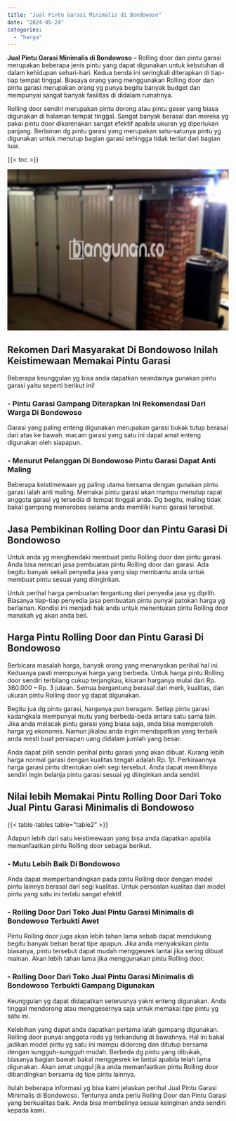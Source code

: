 ```yaml
---
title: "Jual Pintu Garasi Minimalis di Bondowoso"
date: "2024-05-24"
categories: 
  - "harga"
---
```


**Jual Pintu Garasi Minimalis di Bondowoso** – Rolling door dan pintu garasi merupakan beberapa jenis pintu yang dapat digunakan untuk kebutuhan di dalam kehidupan sehari-hari. Kedua benda ini seringkali diterapkan di tiap-tiap tempat tinggal. Biasaya orang yang menggunakan Rolling door dan pintu garasi merupakan orang yg punya begitu banyak budget dan mempunyai sangat banyak fasilitas di didalam rumahnya.

Rolling door sendiri merupakan pintu dorong atau pintu geser yang biasa digunakan di halaman tempat tinggal. Sangat banyak berasal dari mereka yg pakai pintu door dikarenakan sangat efektif apabila ukuran yg diperlukan panjang. Berlainan dg pintu garasi yang merupakan satu-satunya pintu yg digunakan untuk menutup bagian garasi sehingga tidak terliat dari bagian luar.

{{< toc >}}

![Jual Pintu Garasi Minimalis di Bondowoso](/images/pintu-garasi-35.png)

## Rekomen Dari Masyarakat Di Bondowoso Inilah Keistimewaan Memakai Pintu Garasi

Beberapa keunggulan yg bisa anda dapatkan seandainya gunakan pintu garasi yaitu seperti berikut ini!

### \- Pintu Garasi Gampang Diterapkan Ini Rekomendasi Dari Warga Di Bondowoso

Garasi yang paling enteng digunakan merupakan garasi bukak tutup berasal dari atas ke bawah. macam garasi yang satu ini dapat amat enteng digunakan oleh siapapun.

### \- Menurut Pelanggan Di Bondowoso Pintu Garasi Dapat Anti Maling

Beberapa keistimewaan yg paling utama bersama dengan gunakan pintu garasi ialah anti maling. Memakai pintu garasi akan mampu menutup rapat anggota garasi yg tersedia di tempat tinggal anda. Dg begitu, maling tidak bakal gampang menerobos selama anda memiliki kunci garasi tersebut.

## Jasa Pembikinan Rolling Door dan Pintu Garasi Di Bondowoso

Untuk anda yg menghendaki membuat pintu Rolling door dan pintu garasi. Anda bisa mencari jasa pembuatan pintu Rolling door dan garasi. Ada begitu banyak sekali penyedia jasa yang siap membantu anda untuk membuat pintu sesuai yang diinginkan.

Untuk perihal harga pembuatan tergantung dari penyedia jasa yg dipilih. Biasanya tiap-tiap penyedia jasa pembuatan pintu punyai patokan harga yg berlainan. Kondisi ini menjadi hak anda untuk menentukan pintu Rolling door manakah yg akan anda beli.

## Harga Pintu Rolling Door dan Pintu Garasi Di Bondowoso

Berbicara masalah harga, banyak orang yang menanyakan perihal hal ini. Keduanya pasti mempunyai harga yang berbeda. Untuk harga pintu Rolling door sendiri terbilang cukup terjangkau, kisaran harganya mulai dari Rp. 360.000 – Rp. 3 jutaan. Semua bergantung berasal dari merk, kualitas, dan ukuran pintu Rolling door yg dapat digunakan.

Begitu jua dg pintu garasi, harganya pun beragam. Setiap pintu garasi kadangkala mempunyai mutu yang berbeda-beda antara satu sama lain. Jika anda melacak pintu garasi yang biasa saja, anda bisa memperoleh harga yg ekonomis. Namun jikalau anda ingin mendapatkan yang terbaik anda mesti buat persiapan uang didalam jumlah yang besar.

Anda dapat pilih sendiri perihal pintu garasi yang akan dibuat. Kurang lebih harga normal garasi dengan kualitas tengah adalah Rp. 1jt. Perkiraannya harga garasi pintu ditentukan oleh segi tersebut. Anda dapat memilihnya sendiri ingin belanja pintu garasi sesuai yg diinginkan anda sendiri.

## Nilai lebih Memakai Pintu Rolling Door Dari Toko Jual Pintu Garasi Minimalis di Bondowoso

{{< table-tables table="table2" >}}

Adapun lebih dari satu keistimewaan yang bisa anda dapatkan apabila memanfaatkan pintu Rolling door sebagai berikut.

### \- Mutu Lebih Baik Di Bondowoso

Anda dapat memperbandingkan pada pintu Rolling door dengan model pintu lainnya berasal dari segi kualitas. Untuk persoalan kualitas dari model pintu yang satu ini terlalu sangat efektif.

### \- Rolling Door Dari Toko Jual Pintu Garasi Minimalis di Bondowoso Terbukti Awet

Pintu Rolling door juga akan lebih tahan lama sebab dapat mendukung begitu banyak beban berat tipe apapun. Jika anda menyaksikan pintu biasanya, pintu tersebut dapat mudah menggesrek lantai jika sering dibuat mainan. Akan lebih tahan lama jika menggunakan pintu Rolling door.

### \- Rolling Door Dari Toko Jual Pintu Garasi Minimalis di Bondowoso Terbukti Gampang Digunakan

Keunggulan yg dapat didapatkan seterusnya yakni enteng digunakan. Anda tinggal mendorong atau menggesernya saja untuk memakai tipe pintu yg satu ini.

Kelebihan yang dapat anda dapatkan pertama ialah gampang digunakan. Rolling door punyai anggota roda yg terkandung di bawahnya. Hal ini bakal jadikan model pintu yg satu ini mampu didorong dan ditutup bersama dengan sungguh-sungguh mudah. Berbeda dg pintu yang dibukak, biasanya bagian bawah bakal menggesrek ke lantai apabila telah lama digunakan. Akan amat unggul jika anda memanfaatkan pintu Rolling door dibandingkan bersama dg tipe pintu lainnya.

Itulah beberapa informasi yg bisa kami jelaskan perihal Jual Pintu Garasi Minimalis di Bondowoso. Tentunya anda perlu Rolling Door dan Pintu Garasi yang berkualitas baik. Anda bisa membelinya sesuai keinginan anda sendiri kepada kami.
